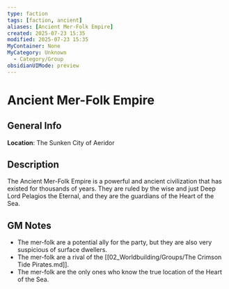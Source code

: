 ```yaml
---
type: faction
tags: [faction, ancient]
aliases: [Ancient Mer-Folk Empire]
created: 2025-07-23 15:35
modified: 2025-07-23 15:35
MyContainer: None
MyCategory: Unknown
  - Category/Group
obsidianUIMode: preview
---
```

# Ancient Mer-Folk Empire

## General Info
**Location**: The Sunken City of Aeridor

## Description
The Ancient Mer-Folk Empire is a powerful and ancient civilization that has existed for thousands of years. They are ruled by the wise and just Deep Lord Pelagios the Eternal, and they are the guardians of the Heart of the Sea.

## GM Notes
- The mer-folk are a potential ally for the party, but they are also very suspicious of surface dwellers.
- The mer-folk are a rival of the [[02_Worldbuilding/Groups/The Crimson Tide Pirates.md]].
- The mer-folk are the only ones who know the true location of the Heart of the Sea.
